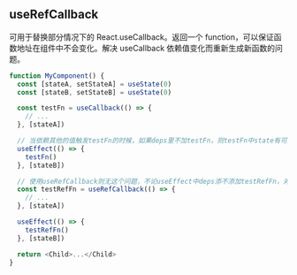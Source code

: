 ## useRefCallback

可用于替换部分情况下的 React.useCallback。返回一个 function，可以保证函数地址在组件中不会变化。解决 useCallback 依赖值变化而重新生成新函数的问题。

```javascript
function MyComponent() {
  const [stateA, setStateA] = useState(0)
  const [stateB, setStateB] = useState(0)

  const testFn = useCallback(() => {
    // ...
  }, [stateA])

  // 当依赖其他的值触发testFn的时候，如果deps里不加testFn，则testFn中state有可能不是最新，如果添加testFn，则stateA变化就会触发testFn执行，显然也不对。
  useEffect(() => {
    testFn()
  }, [stateB])

  // 使用useRefCallback则无这个问题，不论useEffect中deps添不添加testRefFn，对结果都无影响。stateA变化不会更新testRefFn引用因此也不会触发useEffect渲染。
  const testRefFn = useRefCallback(() => {
    // ...
  }, [stateA])

  useEffect(() => {
    testRefFn()
  }, [stateB])

  return <Child>...</Child>
}
```

